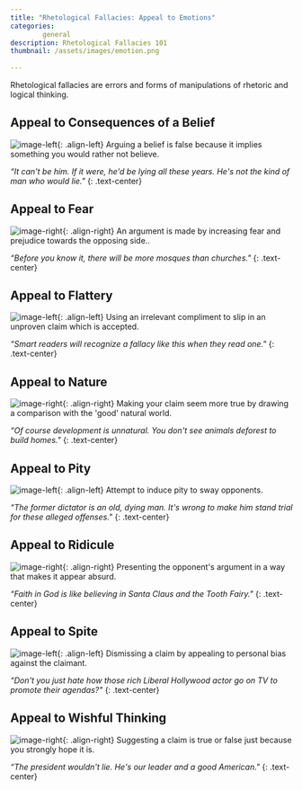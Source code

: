 ```yaml
---
title: "Rhetological Fallacies: Appeal to Emotions"
categories:
        general
description: Rhetological Fallacies 101
thumbnail: /assets/images/emotion.png
  
---
```


Rhetological fallacies are errors and forms of manipulations of rhetoric and logical thinking.

## **Appeal to Consequences of a Belief** ##
![image-left](http://i.imgur.com/t0W93sE.png){: .align-left}
Arguing a belief is false because it implies something you would rather not believe.

*“It can't be him. If it were, he'd be lying all these years. He's not the kind of man who would lie."*
{: .text-center}

## **Appeal to Fear** ##
![image-right](http://i.imgur.com/dJ582SB.png){: .align-right}
An argument is made by increasing fear and prejudice towards the opposing side..

*“Before you know it, there will be more mosques than churches."*
{: .text-center}


## **Appeal to Flattery** ##
![image-left](http://i.imgur.com/jrQT8YU.png){: .align-left}
Using an irrelevant compliment to slip in an unproven claim which is accepted.

*“Smart readers will recognize a fallacy like this when they read one."*
{: .text-center}


## **Appeal to Nature** ##
![image-right](http://i.imgur.com/H872Ges.png){: .align-right}
Making your claim seem more true by drawing a comparison with the 'good' natural world.

*“Of course development is unnatural. You don't see animals deforest to build homes."*
{: .text-center}


## **Appeal to Pity** ##
![image-left](http://i.imgur.com/T5BKsZy.png){: .align-left}
Attempt to induce pity to sway opponents.

*“The former dictator is an old, dying man. It's wrong to make him stand trial for these alleged offenses."*
{: .text-center}



## **Appeal to Ridicule** ##
![image-right](http://i.imgur.com/6zcbYey.png){: .align-right}
Presenting the opponent's argument in a way that makes it appear absurd.

*“Faith in God is like believing in Santa Claus and the Tooth Fairy."*
{: .text-center}



## **Appeal to Spite** ##

![image-left](http://i.imgur.com/nq56WQJ.png){: .align-left}
Dismissing a claim by appealing to personal bias against the claimant.

*“Don't you just hate how those rich Liberal Hollywood actor go on TV to promote their agendas?"*
{: .text-center}


## **Appeal to Wishful Thinking** ##
![image-right](http://i.imgur.com/dj8gOWK.png){: .align-right}
Suggesting a claim is true or false just because you strongly hope it is.

*“The president wouldn't lie. He's our leader and a good American."*
{: .text-center}



